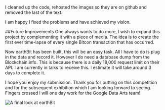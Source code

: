 I cleaned up the code, rehosted the images so they are on github and removed the last of the text.

I am happy I fixed the problems and have achieved my vision. 

##Future Improvements
One always wants to do more, I wish to expand this project by complementing it with a piece of media. The idea is to create the first ever time-lapse of every single Bitcon transaction that has occurred. 

Now earthBit has been built, this will be an easy task.  All I have to do is plug in the data and record it.  However I do need a database dump from the Blockchain.info.  This is because there is a daily 18,000 request limit on their API.  I am currently in talks to receive this.  I estimate it will take around 3 days to complete it.

I hope you enjoy my submission.  Thank you for putting on this competition and for the subsequent exhibition which I am looking forward to seeing.  Fingers crossed I will one day work for the Google Data Arts team!

![A final look at earthBit](https://raw.githubusercontent.com/craftfortress/devart-template/master/project_images/Capture7.JPG)
